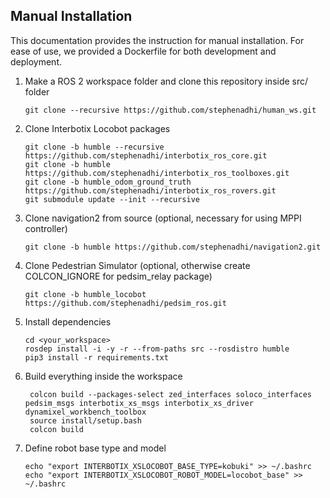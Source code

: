 ## Manual Installation
This documentation provides the instruction for manual installation. For ease of use, we provided a Dockerfile for both development and deployment.
1. Make a ROS 2 workspace folder and clone this repository inside src/ folder
    ```
    git clone --recursive https://github.com/stephenadhi/human_ws.git
    ```
2. Clone Interbotix Locobot packages
    ```
    git clone -b humble --recursive https://github.com/stephenadhi/interbotix_ros_core.git
    git clone -b humble https://github.com/stephenadhi/interbotix_ros_toolboxes.git
    git clone -b humble_odom_ground_truth https://github.com/stephenadhi/interbotix_ros_rovers.git
    git submodule update --init --recursive
    ```
2. Clone navigation2 from source (optional, necessary for using MPPI controller)
    ```
    git clone -b humble https://github.com/stephenadhi/navigation2.git
    ```

3. Clone Pedestrian Simulator (optional, otherwise create COLCON_IGNORE for pedsim_relay package)
    ```
    git clone -b humble_locobot https://github.com/stephenadhi/pedsim_ros.git
    ```
4. Install dependencies
    ```
    cd <your_workspace>
    rosdep install -i -y -r --from-paths src --rosdistro humble
    pip3 install -r requirements.txt
    ```

5. Build everything inside the workspace
   ```
    colcon build --packages-select zed_interfaces soloco_interfaces pedsim_msgs interbotix_xs_msgs interbotix_xs_driver dynamixel_workbench_toolbox
    source install/setup.bash
    colcon build
   ```

6. Define robot base type and model
   ```
   echo "export INTERBOTIX_XSLOCOBOT_BASE_TYPE=kobuki" >> ~/.bashrc
   echo "export INTERBOTIX_XSLOCOBOT_ROBOT_MODEL=locobot_base" >> ~/.bashrc
